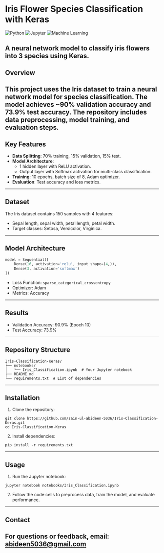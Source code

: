 # Iris Flower Species Classification with Keras

![Python](https://img.shields.io/badge/Python-3.7%2B-blue)
![Jupyter](https://img.shields.io/badge/Jupyter-Notebook-orange)
![Machine Learning](https://img.shields.io/badge/Machine-Learning-brightgreen)

A neural network model to classify iris flowers into 3 species using Keras.
---

## Overview
This project uses the **Iris dataset** to train a neural network model for species classification. The model achieves **~90% validation accuracy** and **73.9% test accuracy**. The repository includes data preprocessing, model training, and evaluation steps.
---

## Key Features
- **Data Splitting**: 70% training, 15% validation, 15% test.
- **Model Architecture**:  
  - 1 hidden layer with ReLU activation.
  - Output layer with Softmax activation for multi-class classification.
- **Training**: 10 epochs, batch size of 8, Adam optimizer.
- **Evaluation**: Test accuracy and loss metrics.
---

## Dataset
The Iris dataset contains 150 samples with 4 features:  
- Sepal length, sepal width, petal length, petal width.  
- Target classes: Setosa, Versicolor, Virginica.
---

##  Model Architecture
```python
model = Sequential([
    Dense(16, activation='relu', input_shape=(4,)),
    Dense(3, activation='softmax')
])
```
- Loss Function: ```sparse_categorical_crossentropy```
- Optimizer: Adam
- Metrics: Accuracy
---

## Results
- Validation Accuracy: 90.9% (Epoch 10)
- Test Accuracy: 73.9%
---

## Repository Structure
```
Iris-Classification-Keras/
├── notebooks/
│   └── Iris_Classification.ipynb  # Your Jupyter notebook
├── README.md
└── requirements.txt  # List of dependencies
```
---

## Installation
1. Clone the repository:
```
git clone https://github.com/zain-ul-abideen-5036/Iris-Classification-Keras.git
cd Iris-Classification-Keras
```
2. Install dependencies:
```
pip install -r requirements.txt
```
---

## Usage
1. Run the Jupyter notebook:
```
jupyter notebook notebooks/Iris_Classification.ipynb
``` 
2. Follow the code cells to preprocess data, train the model, and evaluate performance.
---

## Contact
For questions or feedback, email: abideen5036@gmail.com
---

